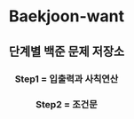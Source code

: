 <div align=center>
  <h1> Baekjoon-want </h1>

<h2> 단계별 백준 문제 저장소 </h2>

<h3> Step1 = 입출력과 사칙연산</h3>

<h3> Step2 = 조건문 </h3>
</div>

